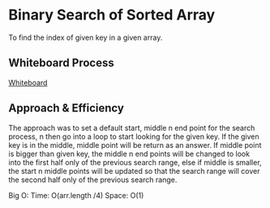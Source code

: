 # Binary Search of Sorted Array

To find the index of given key in a given array.

## Whiteboard Process

 [Whiteboard](/Challenges/3/array-binary-search.jpg)

## Approach & Efficiency

The approach was to set a default start, middle n end point for the search process, n then go into a loop to start looking for the given key. If the given key is in the middle, middle point will be return as an answer. If middle point is bigger than given key, the middle n end points will be changed to look into the first half only of the previous search range, else if middle is smaller, the start n middle points will be updated so that the search range will cover the second half only of the previous search range.

Big O:
Time: O(arr.length /4)
Space: O(1)
